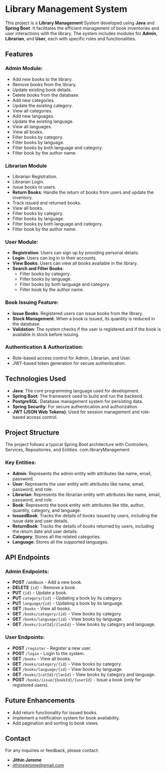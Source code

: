 # Library Management System

This project is a **Library Management** System developed using **Java** and **Spring Boot**. It facilitates the efficient management of book inventories and user interactions with the library. The system includes modules for **Admin**, **Librarian**, and **User**, each with specific roles and functionalities.

## Features

### Admin Module:
- Add new books to the library.
- Remove books from the library.
- Update existing book details.
- Delete books from the database.
- Add new categories.
- Update the existing category.
- View all categories.
- Add new languages.
- Update the existing language.
- View all languages.
- View all books.
- Filter books by category.
- Filter books by language.
- Filter books by both language and category.
- Filter book by the author name.

### Librarian Module
- Librarian Registration.
- Librarian Login.
- Issue books to users.
- **Return Books**: Handle the return of books from users and update the inventory.
- Track issued and returned books.
- View all books.
- Filter books by category.
- Filter books by language.
- Filter books by both language and category.
- Filter book by the author name.

### User Module:
- **Registration**: Users can sign up by providing personal details.
- **Login**: Users can log in to their accounts.
- **View Books**: Users can view all books available in the library.
- **Search and Filter Books**:
  - Filter books by category.
  - Filter books by language.
  - Filter books by both language and category.
  - Filter book by the author name.

### Book Issuing Feature:
- **Issue Books**: Registered users can issue books from the library.
- **Stock Management**: When a book is issued, its quantity is reduced in the database.
- **Validation**: The system checks if the user is registered and if the book is available in stock before issuing.

### Authentication & Authorization:
- Role-based access control for Admin, Librarian, and User.
- JWT-based token generation for secure authentication.
  
## Technologies Used
- **Java**: The core programming language used for development.
- **Spring Boot**: The framework used to build and run the backend.
- **PostgreSQL**: Database management system for persisting data.
- **Spring Security**: For secure authentication and authorization.
- **JWT (JSON Web Tokens)**: Used for session management and role-based access control.

## Project Structure
The project follows a typical Spring Boot architecture with Controllers, Services, Repositories, and Entities.
com.libraryManagement


### Key Entities:
- **Admin**: Represents the admin entity with attributes like name, email, password.
- **User**: Represents the user entity with attributes like name, email, password, and role.
- **Librarian**: Represents the librarian entity with attributes like name, email, password, and role.
- **Book**: Represents the book entity with attributes like title, author, quantity, category, and language.
- **IssuedBook**: Tracks the details of books issued by users, including the issue date and user details.
- **ReturnBook**: Tracks the details of books returned by users, including the return date and user details.
- **Category**: Stores all the related categories.
- **Language**: Stores all the supported languages.

## API Endpoints

### Admin Endpoints:
- **POST** `/addBook` - Add a new book.
- **DELETE** `{id}` - Remove a book.
- **PUT** `{id}` - Update a book.
- **PUT** `category/{id}` - Updating a book by its category.
- **PUT** `language/{id}` - Updating a book by its language.
- **GET** `/books` - View all books.
- **GET** `/books/category/{id}` - View books by category.
- **GET** `/books/language/{id}` - View books by language.
- **GET** `/books/{catId}/{lanId}` - View books by category and language.

### User Endpoints:
- **POST** `/register` - Register a new user.
- **POST** `/login` - Login to the system.
- **GET** `/books` - View all books.
- **GET** `/books/category/{id}` - View books by category.
- **GET** `/books/language/{id}` - View books by language.
- **GET** `/books/{catId}/{lanId}` - View books by category and language.
- **POST** `/books/issue/{bookId}/{userId}` - Issue a book (only for registered users).

## Future Enhancements
- Add return functionality for issued books.
- Implement a notification system for book availability.
- Add pagination and sorting to book views.







## Contact
For any inquiries or feedback, please contact:
- **Jithin Jerome**  
- jithinsjerome@gmail.com

